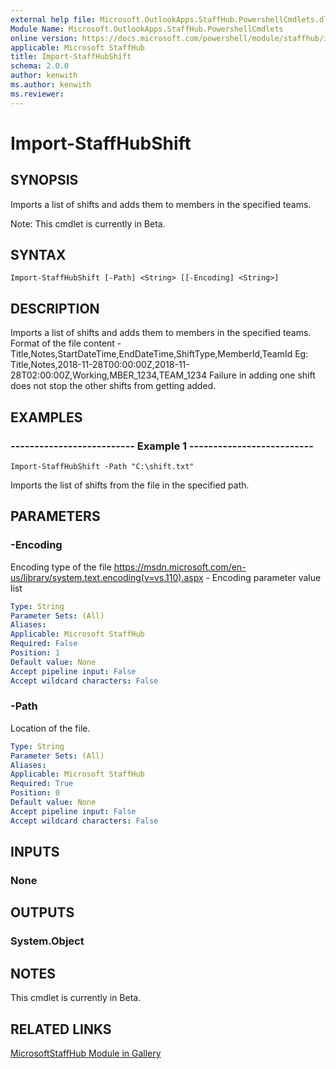 ```yaml
---
external help file: Microsoft.OutlookApps.StaffHub.PowershellCmdlets.dll-Help.xml
Module Name: Microsoft.OutlookApps.StaffHub.PowershellCmdlets
online version: https://docs.microsoft.com/powershell/module/staffhub/import-staffhubshift
applicable: Microsoft StaffHub
title: Import-StaffHubShift
schema: 2.0.0
author: kenwith
ms.author: kenwith
ms.reviewer:
---
```


# Import-StaffHubShift

## SYNOPSIS
Imports a list of shifts and adds them to members in the specified teams.

Note: This cmdlet is currently in Beta.

## SYNTAX

```
Import-StaffHubShift [-Path] <String> [[-Encoding] <String>]
```

## DESCRIPTION

Imports a list of shifts and adds them to members in the specified teams.
Format of the file content - Title,Notes,StartDateTime,EndDateTime,ShiftType,MemberId,TeamId
Eg: Title,Notes,2018-11-28T00:00:00Z,2018-11-28T02:00:00Z,Working,MBER_1234,TEAM_1234
Failure in adding one shift does not stop the other shifts from getting added.

## EXAMPLES

### -------------------------- Example 1 --------------------------
```
Import-StaffHubShift -Path "C:\shift.txt"
```

Imports the list of shifts from the file in the specified path.

## PARAMETERS

### -Encoding
Encoding type of the file
https://msdn.microsoft.com/en-us/library/system.text.encoding(v=vs.110).aspx - Encoding parameter value list

```yaml
Type: String
Parameter Sets: (All)
Aliases: 
Applicable: Microsoft StaffHub
Required: False
Position: 1
Default value: None
Accept pipeline input: False
Accept wildcard characters: False
```

### -Path
Location of the file.

```yaml
Type: String
Parameter Sets: (All)
Aliases: 
Applicable: Microsoft StaffHub
Required: True
Position: 0
Default value: None
Accept pipeline input: False
Accept wildcard characters: False
```

## INPUTS

### None

## OUTPUTS

### System.Object

## NOTES

This cmdlet is currently in Beta.

## RELATED LINKS

[MicrosoftStaffHub Module in Gallery](https://www.powershellgallery.com/packages/MicrosoftStaffHub/1.0.0-alpha)
